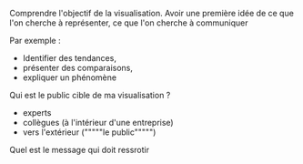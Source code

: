 Comprendre l'objectif de la visualisation. Avoir une première idée de ce que l'on cherche à représenter, ce que l'on cherche à communiquer 

Par exemple : 
- Identifier des tendances,
- présenter des comparaisons,
- expliquer un phénomène 

Qui est le public cible de ma visualisation ? 
- experts
- collègues (à l'intérieur d'une entreprise)
- vers l'extérieur ("""""le public""""")

Quel est le message qui doit ressrotir 